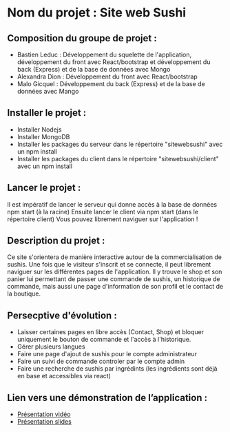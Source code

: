 # Nom du projet : Site web Sushi

## Composition du groupe de projet : 
* Bastien Leduc : Développement du squelette de l'application, développement du front avec React/bootstrap et développement du back (Express) et de la base de données avec Mongo
* Alexandra Dion : Développement du front avec React/bootstrap
* Malo Gicquel : Développement du back (Express) et de la base de données avec Mango

## Installer le projet : 
* Installer Nodejs
* Installer MongoDB
* Installer les packages du serveur dans le répertoire "sitewebsushi" avec un npm install
* Installer les packages du client dans le répertoire "sitewebsushi/client" avec un npm install

## Lancer le projet : 
Il est impératif de lancer le serveur qui donne accès à la base de données npm start (à la racine)
Ensuite lancer le client via npm start (dans le répertoire client)
Vous pouvez librement naviguer sur l'application !

## Description du projet : 
Ce site s'orientera de manière interactive autour de la commercialisation de sushis.
Une fois que le visiteur s'inscrit et se connecte, il peut librement naviguer sur les différentes pages de l'application. Il y trouve le shop et son panier lui permettant de passer une commande de sushis, un historique de commande, mais aussi une page d'information de son profil et le contact de la boutique. 

## Persecptive d'évolution : 
* Laisser certaines pages en libre accès (Contact, Shop) et bloquer uniquement le bouton de commande et l'accès	à l'historique.
* Gérer plusieurs langues
* Faire une page d'ajout de sushis pour le compte administrateur
* Faire un suivi de commande controler par le compte admin
* Faire une recherche de sushis par ingrédints (les ingrédients sont déjà en base et accessibles via react)
 
## Lien vers une démonstration de l’application : 
* [Présentation vidéo](https://drive.google.com/file/d/1EnXF2prSJbXAUedxXkgvJEQu5gMdKAwo/view)
* [Présentation slides](https://docs.google.com/presentation/d/1uHIVcxnBIB5wXgBUT5JOaMbCsju62ZTiKYl-iF8dXgg/edit#slide=id.g52ccb76ff5_1_0)
